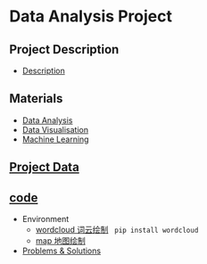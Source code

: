 # Data Analysis Project

## Project Description
  - [Description](https://github.com/Lizhao-Liu/Dataanalysis_python/blob/main/%E5%A4%A7%E6%95%B0%E6%8D%AE%E5%9F%BA%E7%A1%80%E4%B8%8E%E5%AE%9E%E8%B7%B5%E5%A4%A7%E4%BD%9C%E4%B8%9A%E8%A6%81%E6%B1%82.pdf)

## Materials
  - [Data Analysis](https://github.com/Lizhao-Liu/Dataanalysis_python/tree/main/materials/%E6%95%B0%E6%8D%AE%E5%88%86%E6%9E%90)
  - [Data Visualisation](https://github.com/Lizhao-Liu/Dataanalysis_python/tree/main/materials/%E6%95%B0%E6%8D%AE%E5%8F%AF%E8%A7%86%E5%8C%96)
  - [Machine Learning](https://github.com/Lizhao-Liu/Dataanalysis_python/tree/main/materials/%E6%9C%BA%E5%99%A8%E5%AD%A6%E4%B9%A0)

## [Project Data](https://github.com/Lizhao-Liu/Dataanalysis_python/blob/main/IPO.csv)


## [code](https://github.com/Lizhao-Liu/Dataanalysis_python/blob/main/Code/Data_Analysis_Project.ipynb)
  - Environment
    - [wordcloud 词云绘制]()
      ` pip install wordcloud`
    - [map 地图绘制]()
  - [Problems & Solutions]()

  

  
  

